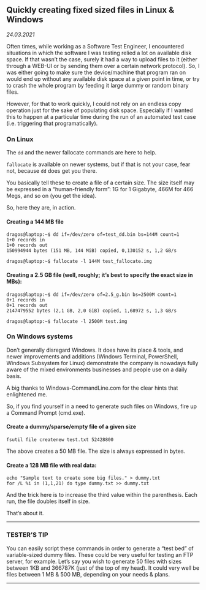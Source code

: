 ## Quickly creating fixed sized files in Linux & Windows

*24.03.2021*

Often times, while working as a Software Test Engineer, I encountered situations in which the software I was testing relied a lot on available disk space. If that wasn’t the case, surely it had a way to upload files to it (either through a WEB-UI or by sending them over a certain network protocol). So, I was either going to make sure the device/machine that program ran on would end up without any available disk space at a given point in time, or try to crash the whole program by feeding it large dummy or random binary files.

However, for that to work quickly, I could not rely on an endless copy operation just for the sake of populating disk space. Especially if I wanted this to happen at a particular time during the run of an automated test case (i.e. triggering that programatically).

### On Linux

The ```dd``` and the newer fallocate commands are here to help.

```fallocate``` is available on newer systems, but if that is not your case, fear not, because ```dd``` does get you there.

You basically tell these to create a file of a certain size. The size itself may be expressed in a “human-friendly form”: 1G for 1 Gigabyte, 466M for 466 Megs, and so on (you get the idea).

So, here they are, in action.

#### Creating a 144 MB file
```
dragos@laptop:~$ dd if=/dev/zero of=test_dd.bin bs=144M count=1
1+0 records in
1+0 records out
150994944 bytes (151 MB, 144 MiB) copied, 0,130152 s, 1,2 GB/s
```
```
dragos@laptop:~$ fallocate -l 144M test_fallocate.img
```

#### Creating a 2.5 GB file (well, roughly; it’s best to specify the exact size in MBs):
```
dragos@laptop:~$ dd if=/dev/zero of=2.5_g.bin bs=2500M count=1
0+1 records in
0+1 records out
2147479552 bytes (2,1 GB, 2,0 GiB) copied, 1,68972 s, 1,3 GB/s
```
```
dragos@laptop:~$ fallocate -l 2500M test.img
```
### On Windows systems

Don’t generally disregard Windows. It does have its place & tools, and newer improvements and additions (Windows Terminal, PowerShell, Windows Subsystem for Linux) demonstrate the company is nowadays fully aware of the mixed environments businesses and people use on a daily basis.

A big thanks to Windows-CommandLine.com for the clear hints that enlightened me.

So, if you find yourself in a need to generate such files on Windows, fire up a Command Prompt (cmd.exe).

#### Create a dummy/sparse/empty file of a given size
```
fsutil file createnew test.txt 52428800
```
The above creates a 50 MB file. The size is always expressed in bytes.

#### Create a 128 MB file with real data:
```
echo "Sample text to create some big files." > dummy.txt
for /L %i in (1,1,21) do type dummy.txt >> dummy.txt
```
And the trick here is to increase the third value within the parenthesis. Each run, the file doubles itself in size.

That’s about it.
***
### TESTER’S TIP

You can easily script these commands in order to generate a “test bed” of variable-sized dummy files. These could be very useful for testing an FTP server, for example. Let’s say you wish to generate 50 files with sizes between 1KB and 366787K (just of the top of my head). It could very well be files between 1 MB & 500 MB, depending on your needs & plans.
***